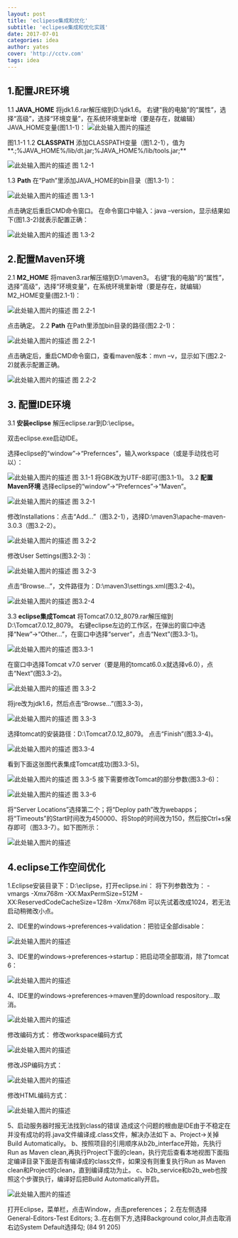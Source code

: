 ```yaml
---
layout: post
title: 'eclipese集成和优化'
subtitle: 'eclipese集成和优化实践'
date: 2017-07-01
categories: idea
author: yates
cover: 'http://cctv.com'
tags: idea
---
```

 
 ## 1.配置JRE环境
1.1 **JAVA_HOME**
将jdk1.6.rar解压缩到D:\jdk1.6。
右键“我的电脑”的“属性”，选择“高级”，选择“环境变量”，在系统环境里新增（要是存在，就编辑）JAVA_HOME变量(图1.1-1)：
![此处输入图片的描述](http://yatesblog.oss-cn-shenzhen.aliyuncs.com/img/eclipse/1.png) 

图1.1-1
1.2 **CLASSPATH**
添加CLASSPATH变量（图1.2-1），值为**.;%JAVA_HOME%/lib/dt.jar;%JAVA_HOME%/lib/tools.jar;**

![此处输入图片的描述](http://yatesblog.oss-cn-shenzhen.aliyuncs.com/img/eclipse/2.png)
图 1.2-1

1.3 **Path**
在“Path”里添加JAVA_HOME的bin目录（图1.3-1）：

![此处输入图片的描述](http://yatesblog.oss-cn-shenzhen.aliyuncs.com/img/eclipse/3.png)
图 1.3-1

点击确定后重启CMD命令窗口。
在命令窗口中输入：java –version，显示结果如下(图1.3-2)就表示配置正确：

![此处输入图片的描述](http://yatesblog.oss-cn-shenzhen.aliyuncs.com/img/eclipse/4.png)
图 1.3-2

## 2.配置Maven环境
2.1 **M2_HOME**
将maven3.rar解压缩到D:\maven3。
右键“我的电脑”的“属性”，选择“高级”，选择“环境变量”，在系统环境里新增（要是存在，就编辑）M2_HOME变量(图2.1-1)：

![此处输入图片的描述](http://yatesblog.oss-cn-shenzhen.aliyuncs.com/img/eclipse/5.png)
图 2.2-1

点击确定。
2.2 **Path**
在Path里添加bin目录的路径(图2.2-1)：

![此处输入图片的描述](http://yatesblog.oss-cn-shenzhen.aliyuncs.com/img/eclipse/6.png)
图 2.2-1

点击确定后，重启CMD命令窗口，查看maven版本：mvn –v，显示如下(图2.2-2)就表示配置正确。

![此处输入图片的描述](http://yatesblog.oss-cn-shenzhen.aliyuncs.com/img/eclipse/7.png)
图 2.2-2

## 3. 配置IDE环境

3.1 **安装eclipse**
解压eclipse.rar到D:\eclipse。

双击eclipse.exe启动IDE。

选择eclipse的“window”->“Prefernces”，输入workspace（或是手动找也可以）：

![此处输入图片的描述](http://yatesblog.oss-cn-shenzhen.aliyuncs.com/img/eclipse/8.png)
图 3.1-1
将GBK改为UTF-8即可(图3.1-1)。
3.2 **配置Maven环境**
选择eclipse的“window”->“Prefernces”->“Maven”。

![此处输入图片的描述](http://yatesblog.oss-cn-shenzhen.aliyuncs.com/img/eclipse/9.png)
图 3.2-1

修改Installations：点击“Add...”（图3.2-1），选择D:\maven3\apache-maven-3.0.3（图3.2-2）。

![此处输入图片的描述](http://yatesblog.oss-cn-shenzhen.aliyuncs.com/img/eclipse/10.png)
图 3.2-2

修改User Settings(图3.2-3)：

![此处输入图片的描述](http://yatesblog.oss-cn-shenzhen.aliyuncs.com/img/eclipse/11.png)
图 3.2-3

点击“Browse...”，文件路径为：D:\maven3\settings.xml(图3.2-4)。

![此处输入图片的描述](http://yatesblog.oss-cn-shenzhen.aliyuncs.com/img/eclipse/12.png)
图3.2-4

3.3 **eclipse集成Tomcat**
将Tomcat7.0.12_8079.rar解压缩到D:\Tomcat7.0.12_8079。
右键eclipse左边的工作区，在弹出的窗口中选择“New”->“Other...”，在窗口中选择“server”，点击“Next”(图3.3-1)。

![此处输入图片的描述](http://yatesblog.oss-cn-shenzhen.aliyuncs.com/img/eclipse/13.png)
图3.3-1

在窗口中选择Tomcat v7.0 server（要是用的tomcat6.0.x就选择v6.0），点击“Next”(图3.3-2)。

![此处输入图片的描述](http://yatesblog.oss-cn-shenzhen.aliyuncs.com/img/eclipse/14.png)
图 3.3-2

将jre改为jdk1.6，然后点击“Browse...”(图3.3-3)，

![此处输入图片的描述](http://yatesblog.oss-cn-shenzhen.aliyuncs.com/img/eclipse/15.png)
图 3.3-3

选择tomcat的安装路径：D:\Tomcat7.0.12_8079。
点击“Finish”(图3.3-4)。

![此处输入图片的描述](http://yatesblog.oss-cn-shenzhen.aliyuncs.com/img/eclipse/16.png)
图3.3-4

看到下面这张图代表集成Tomcat成功(图3.3-5)。

![此处输入图片的描述](http://yatesblog.oss-cn-shenzhen.aliyuncs.com/img/eclipse/17.png)
图 3.3-5
接下需要修改Tomcat的部分参数(图3.3-6)：

![此处输入图片的描述](http://yatesblog.oss-cn-shenzhen.aliyuncs.com/img/eclipse/18.png)
图 3.3-6

将“Server Locations”选择第二个；将“Deploy path”改为webapps；将“Timeouts”的Start时间改为450000、将Stop的时间改为150，然后按Ctrl+s保存即可（图3.3-7）。如下图所示：

![此处输入图片的描述](http://yatesblog.oss-cn-shenzhen.aliyuncs.com/img/eclipse/19.png)

## 4.eclipse工作空间优化
1.Eclipse安装目录下：D:\eclipse，打开eclipse.ini：
将下列参数改为：
-vmargs
-Xmx768m
-XX:MaxPermSize=512M
-XX:ReservedCodeCacheSize=128m
-Xmx768m 可以先试着改成1024，若无法启动稍微改小点。

2、IDE里的windows->preferences->validation：把验证全部disable：

![此处输入图片的描述](http://yatesblog.oss-cn-shenzhen.aliyuncs.com/img/eclipse/1_2.png)

3、IDE里的windows->preferences->startup：把启动项全部取消，除了tomcat 6：

![此处输入图片的描述](http://yatesblog.oss-cn-shenzhen.aliyuncs.com/img/eclipse/2_2.png)

4、IDE里的windows->preferences->maven里的download respository…取消。

![此处输入图片的描述](http://yatesblog.oss-cn-shenzhen.aliyuncs.com/img/eclipse/3_2.png)

修改编码方式：
修改workspace编码方式

![此处输入图片的描述](http://yatesblog.oss-cn-shenzhen.aliyuncs.com/img/eclipse/4_2.png)

修改JSP编码方式：

![此处输入图片的描述](http://yatesblog.oss-cn-shenzhen.aliyuncs.com/img/eclipse/5_2.png)

修改HTML编码方式：

![此处输入图片的描述](http://yatesblog.oss-cn-shenzhen.aliyuncs.com/img/eclipse/6_2.png)

5、启动服务器时报无法找到class的错误
造成这个问题的根由是IDE由于不稳定在并没有成功的将.java文件编译成.class文件，解决办法如下
a、Project->关掉Build Automatically。
b、按照项目的引用顺序从b2b_interface开始，先执行Run as Maven clean,再执行Project下面的clean，执行完后查看本地视图下面指定编译目录下面是否有编译成的class文件，如果没有则重复执行Run as Maven clean和Project的clean，直到编译成功为止。
c、b2b_service和b2b_web也按照这个步骤执行，编译好后把Build Automatically开启。


![此处输入图片的描述](http://yatesblog.oss-cn-shenzhen.aliyuncs.com/img/eclipse/20.png)

打开Eclipse，菜单栏，点击Window，点击preferences；
2.在左侧选择General-Editors-Test Editors;
3..在右侧下方,选择Background color,并点击取消右边System Default选择勾;  (84   91  205)